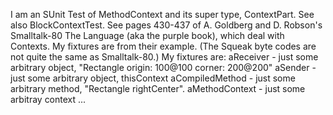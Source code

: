 I am an SUnit Test of MethodContext and its super type, ContextPart. See also BlockContextTest.See pages 430-437 of A. Goldberg and D. Robson's  Smalltalk-80 The Language (aka the purple book), which deal with Contexts. My fixtures are from their example. (The Squeak byte codes are not quite the same as Smalltalk-80.)My fixtures are:aReceiver         - just some arbitrary object, "Rectangle origin: 100@100 corner: 200@200"aSender           - just some arbitrary object, thisContextaCompiledMethod - just some arbitrary method, "Rectangle rightCenter".aMethodContext   - just some arbitray context ...  